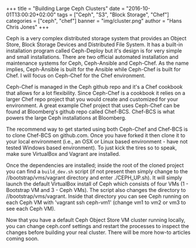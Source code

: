 +++
title = "Building Large Ceph Clusters"
date = "2016-10-01T13:00:20+02:00"
tags = ["Ceph", "S3", "Block Storage", "Chef"]
categories = ["ceph", "chef"]
banner = "img/cluster.png"
author = "Hans Chris Jones"
+++

Ceph is a very complex distributed storage system that provides an Object Store, Block Storage Devices and Distributed File System. It has a built-in installation program called Ceph-Deploy but it's design is for very simple and small installations. There are two official automated installation and maintenance systems for Ceph, Ceph-Ansible and Ceph-Chef. As the name implies, Ceph-Ansible is built for the Ansible while Ceph-Chef is built for Chef. I will focus on Ceph-Chef for the Chef environment.

Ceph-Chef is managed in the Ceph github repo and it's a Chef cookbook that allows for a lot flexibility. Since Ceph-Chef is a cookbook it relies on a larger Chef repo project that you would create and customized for your environment. A great example Chef project that uses Ceph-Chef can be found at Bloomberg's github repo called Chef-BCS. Chef-BCS is what powers the large Ceph installations at Bloomberg.

The recommend way to get started using both Ceph-Chef and Chef-BCS is to clone Chef-BCS on github.com. Once you have forked it then clone it to your local environment (i.e., an OSX or Linux based environment - have not tested Windows based environment). To just kick the tires so to speak, make sure VirtualBox and Vagrant are installed.

Once the dependencies are installed; inside the root of the cloned project you can find a `build_dev.sh` script (if not present then simply change to the /<your cloned root>/bootstrap/vms/vagrant directory and enter ./CEPH_UP.sh). It will simply launch the default VirtualBox install of Ceph which consists of four VMs (1 - Bootstrap VM and 3 - Ceph VMs). The script also changes the directory to /<your cloned root>/bootstrap/vms/vagrant. Inside that directory you can see Ceph running on each Ceph VM with 'vagrant ssh ceph-vm1' (change vm1 to vm2 or vm3 to see each Ceph VM).

Now that you have a default Ceph Object Store VM cluster running locally, you can change ceph.conf settings and restart the processes to inspect the changes before building your real cluster. There will be more how-to articles coming soon.
